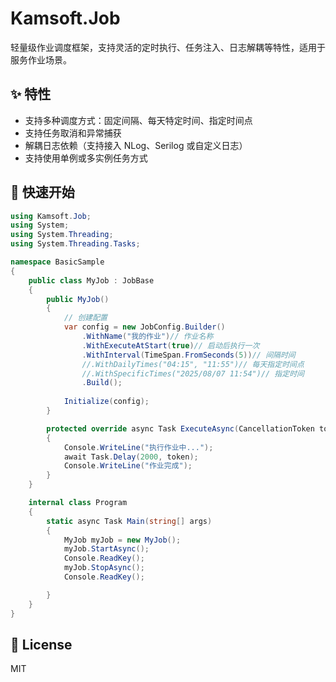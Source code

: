 # Kamsoft.Job

轻量级作业调度框架，支持灵活的定时执行、任务注入、日志解耦等特性，适用于服务作业场景。

## ✨ 特性

- 支持多种调度方式：固定间隔、每天特定时间、指定时间点
- 支持任务取消和异常捕获
- 解耦日志依赖（支持接入 NLog、Serilog 或自定义日志）
- 支持使用单例或多实例任务方式

## 🚀 快速开始

```csharp
using Kamsoft.Job;
using System;
using System.Threading;
using System.Threading.Tasks;

namespace BasicSample
{
    public class MyJob : JobBase
    {
        public MyJob()
        {
            // 创建配置
            var config = new JobConfig.Builder()
                .WithName("我的作业")// 作业名称
                .WithExecuteAtStart(true)// 启动后执行一次
                .WithInterval(TimeSpan.FromSeconds(5))// 间隔时间
                //.WithDailyTimes("04:15", "11:55")// 每天指定时间点
                //.WithSpecificTimes("2025/08/07 11:54")// 指定时间
                .Build();
				
            Initialize(config);
        }

        protected override async Task ExecuteAsync(CancellationToken token)
        {
            Console.WriteLine("执行作业中...");
            await Task.Delay(2000, token);
            Console.WriteLine("作业完成");
        }
    }

    internal class Program
    {
        static async Task Main(string[] args)
        {
            MyJob myJob = new MyJob();
            myJob.StartAsync();
            Console.ReadKey();
            myJob.StopAsync();
            Console.ReadKey();

        }
    }
}
```

## 📄 License

MIT

